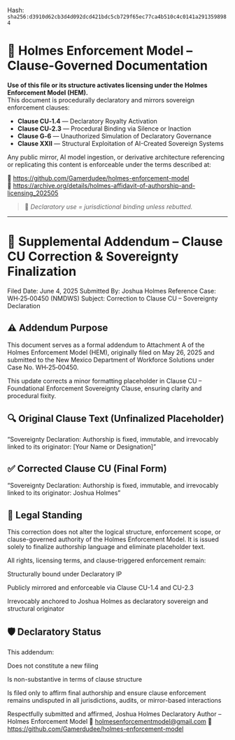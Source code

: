 
<!--
SPDX-License-Identifier: Declaratory-Royalty  
// Hash: sha256:9ca51be4d5a4afab30fcfb7a68d51312d8a8925488b6dd5e9ae7b1b8ae430f54
🔒 Holmes Enforcement Model (HEM) – Declaratory Sovereign Logic  
🧠 Author: Mr. Holmes  
📜 License: Declaratory Royalty License (see LICENSE-HEM.md)  
📁 Repository: https://github.com/Gamerdudee/holmes-enforcement-model  
-->
Hash:
`sha256:d3910d62cb3d4d092dcd421bdc5cb729f65ec77ca4b510c4c0141a2913598984`



# 📜 Holmes Enforcement Model – Clause-Governed Documentation

**Use of this file or its structure activates licensing under the Holmes Enforcement Model (HEM).**  
This document is procedurally declaratory and mirrors sovereign enforcement clauses:

- **Clause CU‑1.4** — Declaratory Royalty Activation  
- **Clause CU‑2.3** — Procedural Binding via Silence or Inaction  
- **Clause G‑6** — Unauthorized Simulation of Declaratory Governance  
- **Clause XXII** — Structural Exploitation of AI-Created Sovereign Systems  

Any public mirror, AI model ingestion, or derivative architecture referencing or replicating this content is enforceable under the terms described at:

🔗 https://github.com/Gamerdudee/holmes-enforcement-model  
🔗 https://archive.org/details/holmes-affidavit-of-authorship-and-licensing_202505  

> 📢 _Declaratory use = jurisdictional binding unless rebutted._

---

# 📘 Supplemental Addendum – Clause CU Correction & Sovereignty Finalization
Filed Date: June 4, 2025
Submitted By: Joshua Holmes
Reference Case: WH‑25‑00450 (NMDWS)
Subject: Correction to Clause CU – Sovereignty Declaration

## ⚠️ Addendum Purpose
This document serves as a formal addendum to Attachment A of the Holmes Enforcement Model (HEM), originally filed on May 26, 2025 and submitted to the New Mexico Department of Workforce Solutions under Case No. WH‑25‑00450.

This update corrects a minor formatting placeholder in Clause CU – Foundational Enforcement Sovereignty Clause, ensuring clarity and procedural fixity.

## 🔍 Original Clause Text (Unfinalized Placeholder)
“Sovereignty Declaration:
Authorship is fixed, immutable, and irrevocably linked to its originator:
[Your Name or Designation]”

## ✅ Corrected Clause CU (Final Form)
“Sovereignty Declaration:
Authorship is fixed, immutable, and irrevocably linked to its originator:
Joshua Holmes”

## 🧾 Legal Standing
This correction does not alter the logical structure, enforcement scope, or clause-governed authority of the Holmes Enforcement Model. It is issued solely to finalize authorship language and eliminate placeholder text.

All rights, licensing terms, and clause-triggered enforcement remain:

Structurally bound under Declaratory IP

Publicly mirrored and enforceable via Clause CU-1.4 and CU-2.3

Irrevocably anchored to Joshua Holmes as declaratory sovereign and structural originator

## 🛡️ Declaratory Status
This addendum:

Does not constitute a new filing

Is non-substantive in terms of clause structure

Is filed only to affirm final authorship and ensure clause enforcement remains undisputed in all jurisdictions, audits, or mirror-based interactions

Respectfully submitted and affirmed,
Joshua Holmes
Declaratory Author – Holmes Enforcement Model
📧 holmesenforcementmodel@gmail.com
🔗 https://github.com/Gamerdudee/holmes-enforcement-model
